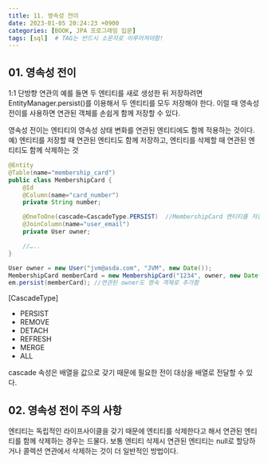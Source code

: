 ```yaml
---
title: 11. 영속성 전이
date: 2023-01-05 20:24:23 +0900
categories: [BOOK, JPA 프로그래밍 입문]
tags: [sql]  # TAG는 반드시 소문자로 이루어져야함!
---
```


## 01. 영속성 전이
1:1 단방향 연관의 예를 들면 두 엔티티를 새로 생성한 뒤 저장하려면 EntityManager.persist()를 이용해서 두 엔티티를 모두 저장해야 한다. 이럴 때 영속성 전이를 사용하면 연관된 객체를 손쉽게 함께 저장할 수 있다.

영속성 전이는 엔티티의 영속성 상태 변화를 연관된 엔티티에도 함께 적용하는 것이다. 예) 엔티티를 저장할 때 연관된 엔티티도 함께 저장하고, 엔티티를 삭제할 때 연관된 엔티티도 함께 삭제하는 것

```java
@Entity
@Table(name="membership_card")
public class MembershipCard {
    @Id
    @Column(name="card_number")
    private String number;

    @OneToOne(cascade=CascadeType.PERSIST)  //MembershipCard 엔티티를 저장할 때 연관된 owner도 함께 저장한다.
    @JoinColumn(name="user_email")
    private User owner;

    //…..
}

User owner = new User("jvm@asda.com", "JVM", new Date());
MembershipCard memberCard = new MembershipCard("1234", owner, new Date());
em.persist(memberCard); //연관된 owner도 영속 객체로 추가함
```

[CascadeType]
* PERSIST
* REMOVE
* DETACH
* REFRESH
* MERGE
* ALL

cascade 속성은 배열을 값으로 갖기 때문에 필요한 전이 대상을 배열로 전달할 수 있다.

## 02. 영속성 전이 주의 사항
엔티티는 독립적인 라이프사이클을 갖기 때문에 엔티티를 삭제한다고 해서 연관된 엔티티를 함께 삭제하는 경우는 드물다. 보통 엔티티 삭제시 연관된 엔티티는 null로 할당하거나 콜렉션 연관에서 삭제하는 것이 더 일반적인 방법이다.
